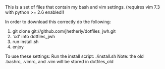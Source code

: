 This is a set of files that contain my bash and vim settings.
(requires vim 7.3 with python >= 2.6 enabled!)

In order to download this correctly do the following:  
1. git clone git://github.com/jhetherly/dotfiles_jwh.git  
2. 'cd' into dotfiles_jwh  
3. run install.sh  
4. enjoy  
<!--2 git submodule init
3 git submodule update-->

To use these settings:
  Run the install script: ./install.sh
    Note: the old .bashrc, .vimrc, and .vim will be stored in dotfiles_old
